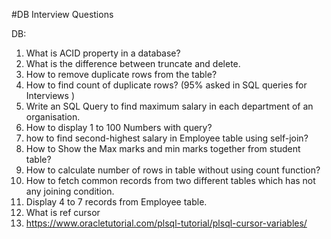 #DB Interview Questions

DB:
1. What is ACID property in a database?
2. What is the difference between truncate and delete.
3. How to remove duplicate rows from the table?
4. How to find count of duplicate rows? (95% asked in SQL queries for Interviews )
5. Write an SQL Query to find maximum salary in each department of an organisation.
6. How to display 1 to 100 Numbers with query?
7. how to find second-highest salary in Employee table using self-join?
8. How to Show the Max marks and min marks together from student table?
9. How to calculate number of rows in table without using count function?
10. How to fetch common records from two different tables which has not any joining condition.
11. Display 4 to 7 records from Employee table.
13. What is ref cursor
14. https://www.oracletutorial.com/plsql-tutorial/plsql-cursor-variables/


	
